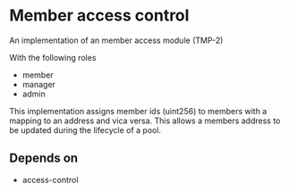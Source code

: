 # Member access control

An implementation of an member access module (TMP-2)

With the following roles

- member
- manager
- admin

This implementation assigns member ids (uint256) to members with a mapping to an address and vica versa. This allows a members address to be updated during the lifecycle of a pool.

## Depends on

- access-control
